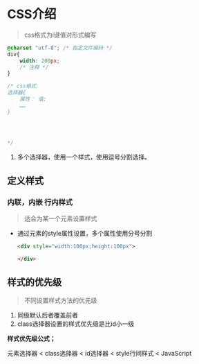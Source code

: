 # CSS介绍

> css格式为i键值对形式编写

```css
@charset "utf-8"; /* 指定文件编码 */
div{
    width: 200px;
    /* 注释 */
}

/* css格式
选择器{
    属性： 值;
    ……
}




*/
```

1. 多个选择器，使用一个样式，使用逗号分割选择。



## 定义样式

### 内联，内嵌 行内样式

> 适合为某一个元素设置样式

- 通过元素的style属性设置，多个属性使用分号分割

  ```html
  <div style="width:100px;height:100px">
  
  </div>
  ```

## 样式的优先级

> 不同设置样式方法的优先级

1. 同级默认后者覆盖前者
2. class选择器设置的样式优先级是比id小一级

**样式优先级公式；**

元素选择器 < class选择器 < id选择器 < style行间样式 < JavaScript


